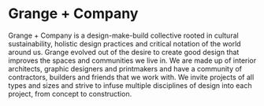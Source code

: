 Grange + Company
================

Grange + Company is a design-make-build collective rooted in cultural sustainability, holistic design practices and critical notation of the world around us. Grange evolved out of the desire to create good design that improves the spaces and communities we live in. We are made up of interior architects, graphic designers and printmakers and have a community of contractors, builders and friends that we work with. We invite projects of all types and sizes and strive to infuse multiple disciplines of design into each project, from concept to construction.

